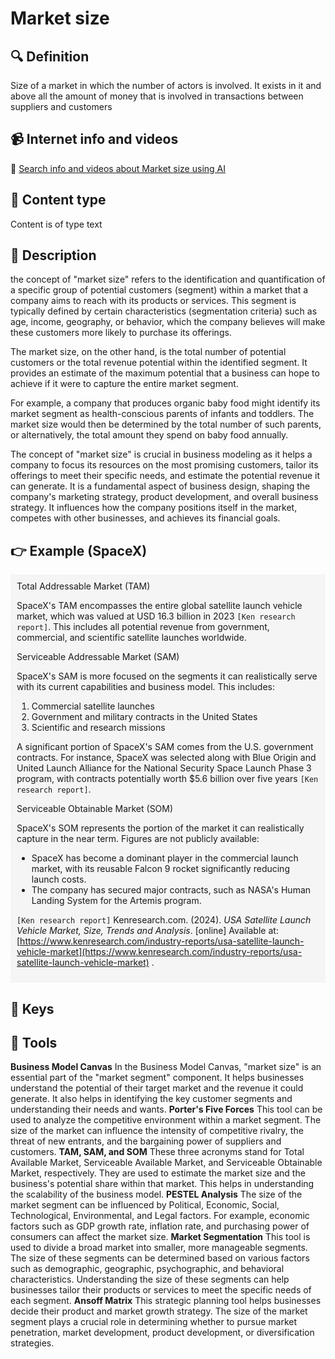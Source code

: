 
# Market size


## 🔍 Definition
Size of a market in which the number of actors is involved. It exists in it and above all the amount of money that is involved in transactions between suppliers and customers


## 📹 Internet info and videos
🤖 [Search info and videos about Market size using AI](https://www.perplexity.ai/search?q=videos+about+Market+size:+Size+of+a+market+in+which+the+number+of+actors+is+involved.+That+exist+in+it+and+above+all+the+amount+of+money+that+is+moved.+In+transactions+between+suppliers+and+customers
)

## 📰 Content type 
Content is of type text

## 📖 Description
the concept of "market size" refers to the identification and quantification of a specific group of potential customers (segment) within a market that a company aims to reach with its products or services. This segment is typically defined by certain characteristics (segmentation criteria) such as age, income, geography, or behavior, which the company believes will make these customers more likely to purchase its offerings.

The market size, on the other hand, is the total number of potential customers or the total revenue potential within the identified segment. It provides an estimate of the maximum potential that a business can hope to achieve if it were to capture the entire market segment.

For example, a company that produces organic baby food might identify its market segment as health-conscious parents of infants and toddlers. The market size would then be determined by the total number of such parents, or alternatively, the total amount they spend on baby food annually.

The concept of "market size" is crucial in business modeling as it helps a company to focus its resources on the most promising customers, tailor its offerings to meet their specific needs, and estimate the potential revenue it can generate. It is a fundamental aspect of business design, shaping the company's marketing strategy, product development, and overall business strategy. It influences how the company positions itself in the market, competes with other businesses, and achieves its financial goals.

## 👉 Example (SpaceX)

<div style="background-color: #f5f5f5; padding: 10px;">Total Addressable Market (TAM)

SpaceX's TAM encompasses the entire global satellite launch vehicle market, which was valued at USD 16.3 billion in 2023 `[Ken research report]`. This includes all potential revenue from government, commercial, and scientific satellite launches worldwide.

Serviceable Addressable Market (SAM)

SpaceX's SAM is more focused on the segments it can realistically serve with its current capabilities and business model. This includes:

1. Commercial satellite launches  
2. Government and military contracts in the United States  
3. Scientific and research missions

A significant portion of SpaceX's SAM comes from the U.S. government contracts. For instance, SpaceX was selected along with Blue Origin and United Launch Alliance for the National Security Space Launch Phase 3 program, with contracts potentially worth $5.6 billion over five years `[Ken research report]`.

Serviceable Obtainable Market (SOM)

SpaceX's SOM represents the portion of the market it can realistically capture in the near term. Figures are not publicly available:

* SpaceX has become a dominant player in the commercial launch market, with its reusable Falcon 9 rocket significantly reducing launch costs.  
* The company has secured major contracts, such as NASA's Human Landing System for the Artemis program.

`[Ken research report]` Kenresearch.com. (2024). *USA Satellite Launch Vehicle Market, Size, Trends and Analysis*. \[online\] Available at: [https://www.kenresearch.com/industry-reports/usa-satellite-launch-vehicle-market](https://www.kenresearch.com/industry-reports/usa-satellite-launch-vehicle-market) .
</div>

## 🔑 Keys



## 🧰 Tools
**Business Model Canvas**
In the Business Model Canvas, "market size" is an essential part of the "market segment" component. It helps businesses understand the potential of their target market and the revenue it could generate. It also helps in identifying the key customer segments and understanding their needs and wants.
**Porter's Five Forces**
This tool can be used to analyze the competitive environment within a market segment. The size of the market can influence the intensity of competitive rivalry, the threat of new entrants, and the bargaining power of suppliers and customers.
**TAM, SAM, and SOM**
These three acronyms stand for Total Available Market, Serviceable Available Market, and Serviceable Obtainable Market, respectively. They are used to estimate the market size and the business's potential share within that market. This helps in understanding the scalability of the business model.
**PESTEL Analysis**
The size of the market segment can be influenced by Political, Economic, Social, Technological, Environmental, and Legal factors. For example, economic factors such as GDP growth rate, inflation rate, and purchasing power of consumers can affect the market size.
**Market Segmentation**
This tool is used to divide a broad market into smaller, more manageable segments. The size of these segments can be determined based on various factors such as demographic, geographic, psychographic, and behavioral characteristics. Understanding the size of these segments can help businesses tailor their products or services to meet the specific needs of each segment.
**Ansoff Matrix**
This strategic planning tool helps businesses decide their product and market growth strategy. The size of the market segment plays a crucial role in determining whether to pursue market penetration, market development, product development, or diversification strategies.
